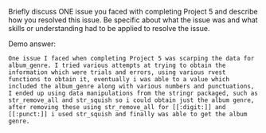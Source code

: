 Briefly discuss ONE issue you faced with completing Project 5 and describe how you resolved
this issue. Be specific about what the issue was and what skills or understanding had to be
applied to resolve the issue.

Demo answer:

```
One issue I faced when completing Project 5 was scarping the data for album_genre. I tried various attempts at trying to obtain the information which were trials and errors, using various rvest functions to obtain it, eventually i was able to a value which included the album_genre along with various numbers and punctuations, I ended up using data manipulations from the stringr packaged, such as str_remove_all and str_squish so i could obtain just the album genre, after removing these using str_remove_all for [[:digit:]] and [[:punct:]] i used str_squish and finally was able to get the album genre.
```
